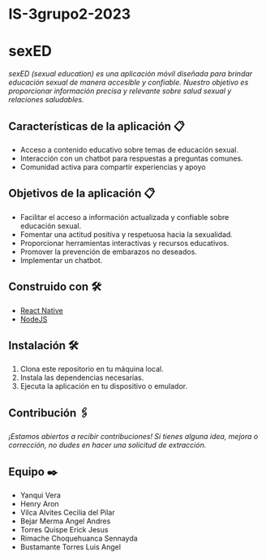 # IS-3grupo2-2023
# sexED 
_sexED (sexual education) es una aplicación móvil diseñada para brindar educación sexual de manera accesible y confiable. Nuestro objetivo es proporcionar información precisa y relevante sobre salud sexual y relaciones saludables._

## Características de la aplicación  📋
* Acceso a contenido educativo sobre temas de educación sexual.
* Interacción con un chatbot para respuestas a preguntas comunes.
* Comunidad activa para compartir experiencias y apoyo

## Objetivos de la aplicación  📋
* Facilitar el acceso a información actualizada y confiable sobre educación sexual.
* Fomentar una actitud positiva y respetuosa hacia la sexualidad.
* Proporcionar herramientas interactivas y recursos educativos.
* Promover la prevención de embarazos no deseados.
* Implementar un chatbot.

## Construido con 🛠️

* [React Native](https://reactnative.dev/)
* [NodeJS](https://nodejs.org/es)

## Instalación 🛠️

1. Clona este repositorio en tu máquina local.
2. Instala las dependencias necesarias.
3. Ejecuta la aplicación en tu dispositivo o emulador.

## Contribución 🖇️

_¡Estamos abiertos a recibir contribuciones! Si tienes alguna idea, mejora o corrección, no dudes en hacer una solicitud de extracción._

## Equipo ✒️
- Yanqui Vera
- Henry Aron
- Vilca Alvites Cecilia del Pilar
- Bejar Merma Angel Andres
- Torres Quispe Erick Jesus
- Rimache Choquehuanca Sennayda
- Bustamante Torres Luis Angel
